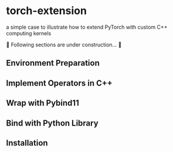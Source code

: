 # torch-extension

a simple case to illustrate how to extend PyTorch with custom C++ computing kernels

🚧 Following sections are under construction... 🚧

## Environment Preparation

## Implement Operators in C++

## Wrap with Pybind11

## Bind with Python Library

## Installation
